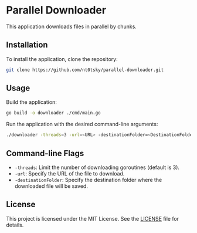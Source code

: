 # Parallel Downloader

This application downloads files in parallel by chunks.

## Installation

To install the application, clone the repository:

```bash
git clone https://github.com/nt0tsky/parallel-downloader.git
```

## Usage

Build the application:

```bash
go build -o downloader ./cmd/main.go
```

Run the application with the desired command-line arguments:

```bash
./downloader -threads=3 -url=<URL> -destinationFolder=<DestinationFolder>
```

## Command-line Flags

- `-threads`: Limit the number of downloading goroutines (default is 3).
- `-url`: Specify the URL of the file to download.
- `-destinationFolder`: Specify the destination folder where the downloaded file will be saved.

## License

This project is licensed under the MIT License. See the [LICENSE](LICENSE) file for details.
